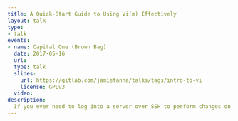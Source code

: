 ```yaml
---
title: A Quick-Start Guide to Using Vi(m) Effectively
layout: talk
type:
- talk
events:
- name: Capital One (Brown Bag)
  date: 2017-05-16
  url:
  type: talk
  slides:
    url: https://gitlab.com/jamietanna/talks/tags/intro-to-vi
    license: GPLv3
  video:
description:
  If you ever need to log into a server over SSH to perform changes on the box, you will find that either Vi or Vim is installed. Having a grasp of the basics that Vi(m) provides can make your productivity increase, without having to remember too much.
---
```

